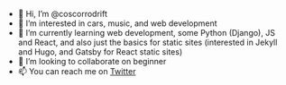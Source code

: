 - 👋 Hi, I’m @coscorrodrift
- 👀 I’m interested in cars, music, and web development
- 🌱 I’m currently learning web development, some Python (Django), JS and React, and also just the basics for static sites (interested in Jekyll and Hugo, and Gatsby for React static sites)
- 💞️ I’m looking to collaborate on beginner 
- 📫 You can reach me on [Twitter](twitter.com/coscorrodrift)
<!---
coscorrodrift/coscorrodrift is a ✨ special ✨ repository because its `README.md` (this file) appears on your GitHub profile.
You can click the Preview link to take a look at your changes.
--->
